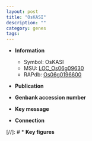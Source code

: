 ```yaml
---
layout: post
title: "OsKASI"
description: ""
category: genes
tags: 
---
```


* **Information**  
    + Symbol: OsKASI  
    + MSU: [LOC_Os06g09630](http://rice.uga.edu/cgi-bin/ORF_infopage.cgi?orf=LOC_Os06g09630)  
    + RAPdb: [Os06g0196600](http://rapdb.dna.affrc.go.jp/viewer/gbrowse_details/irgsp1?name=Os06g0196600)  

* **Publication**  

* **Genbank accession number**  

* **Key message**  

* **Connection**  

[//]: # * **Key figures**  



